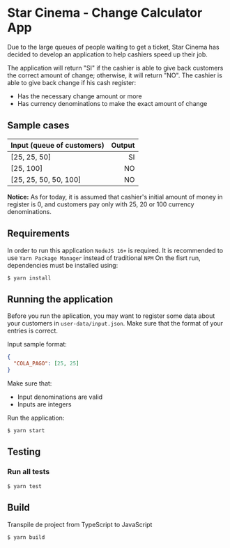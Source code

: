 # Star Cinema - Change Calculator App
Due to the large queues of people waiting to get a ticket, Star Cinema has decided to develop an application to help cashiers speed up their job.

The application will return "SI" if the cashier is able to give back customers the correct amount of change; otherwise, it will return "NO".
The cashier is able to give back change if his cash register:
- Has the necessary change amount or more
- Has currency denominations to make the exact amount of change

## Sample cases
| Input (queue of customers)  | Output      |
| :-------------------------- | -----------:|
| [25, 25, 50]                | SI          |
| [25, 100]                   | NO          |
| [25, 25, 50, 50, 100]       | NO          |

**Notice:** As for today, it is assumed that cashier's initial amount of money in register is 0, and customers pay only with 25, 20 or 100 currency denominations.

## Requirements
In order to run this application ```NodeJS 16+``` is required. It is recommended to use ```Yarn Package Manager``` instead of traditional ```NPM``` On the fisrt run, dependencies must be installed using:
```console
$ yarn install
```

## Running the application
Before you run the aplication, you may want to register some data about your customers in ```user-data/input.json```. Make sure that the format of your entries is correct.

Input sample format: 
```json
{
  "COLA_PAGO": [25, 25]
}
```

Make sure that:
- Input denominations are valid
- Inputs are integers

Run the application:

```console
$ yarn start
```

## Testing
### Run all tests
```console
$ yarn test
```
## Build
Transpile de project from TypeScript to JavaScript
```console
$ yarn build
```

